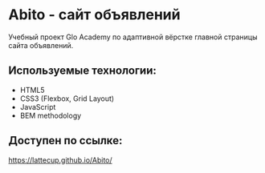 # Abito - сайт объявлений
Учебный проект Glo Academy по адаптивной вёрстке главной страницы сайта объявлений.
## Используемые технологии:
- HTML5
- CSS3 (Flexbox, Grid Layout)
- JavaScript
- BEM methodology
## Доступен по ссылке:
https://lattecup.github.io/Abito/
